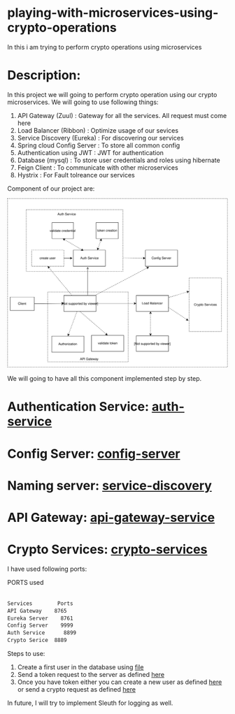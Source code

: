 # playing-with-microservices-using-crypto-operations
In this i am trying to perform crypto operations using microservices


# Description: 

In this project we will going to perform crypto operation using our crypto microservices. We will going to use
following things:

1) API Gateway (Zuul)         :   Gateway for all the services. All request must come here  
2) Load Balancer  (Ribbon)    :   Optimize usage of our sevices
3) Service Discovery (Eureka) :   For discovering our services
4) Spring cloud Config Server :   To store all common config 
5) Authentication using JWT   :   JWT for authentication
6) Database (mysql)           :   To store user credentials and roles using hibernate
7) Feign Client               :   To communicate with other microservices
8) Hystrix                    :   For Fault tolreance our services



Component of our project are: 

![Alt](CryptoMicroservices.svg)

 

We will going to have all this component implemented step by step. 

# Authentication Service:  [auth-service](auth-service)

# Config Server:  [config-server](config-server)

# Naming server:  [service-discovery](service-discovery)

# API Gateway: [api-gateway-service](api-gateway-service)

# Crypto Services: [crypto-services](crypto-services)

I have used following ports:

PORTS used

```bash

Services	    Ports
API Gateway	   8765
Eureka Server	 8761
Config Server	 9999
Auth Service	  8899
Crypto Serice  8889

```

Steps to use:

1) Create a first user in the database using [file](auth-service/data.sql)
2) Send a token request to the server as defined [here](api-gateway-service/README.md)
3) Once you have token either you can create a new user as defined [here](api-gateway-service/README.md) or send a crypto request as defined [here](crypto-services)


In future, I will try to implement Sleuth for logging as well.


